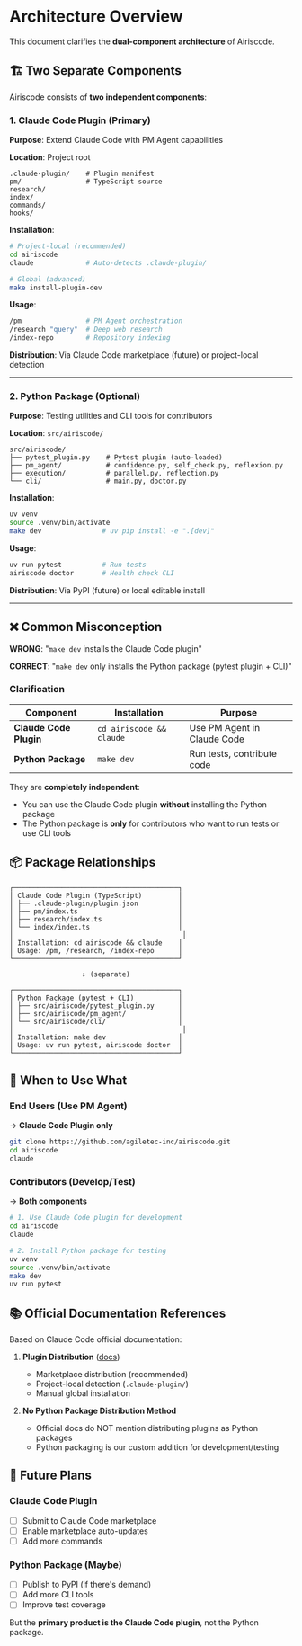 # Architecture Overview

This document clarifies the **dual-component architecture** of Airiscode.

## 🏗️ Two Separate Components

Airiscode consists of **two independent components**:

### 1. Claude Code Plugin (Primary)

**Purpose**: Extend Claude Code with PM Agent capabilities

**Location**: Project root
```
.claude-plugin/    # Plugin manifest
pm/                # TypeScript source
research/
index/
commands/
hooks/
```

**Installation**:
```bash
# Project-local (recommended)
cd airiscode
claude             # Auto-detects .claude-plugin/

# Global (advanced)
make install-plugin-dev
```

**Usage**:
```bash
/pm                # PM Agent orchestration
/research "query"  # Deep web research
/index-repo        # Repository indexing
```

**Distribution**: Via Claude Code marketplace (future) or project-local detection

---

### 2. Python Package (Optional)

**Purpose**: Testing utilities and CLI tools for contributors

**Location**: `src/airiscode/`
```
src/airiscode/
├── pytest_plugin.py    # Pytest plugin (auto-loaded)
├── pm_agent/           # confidence.py, self_check.py, reflexion.py
├── execution/          # parallel.py, reflection.py
└── cli/                # main.py, doctor.py
```

**Installation**:
```bash
uv venv
source .venv/bin/activate
make dev               # uv pip install -e ".[dev]"
```

**Usage**:
```bash
uv run pytest          # Run tests
airiscode doctor       # Health check CLI
```

**Distribution**: Via PyPI (future) or local editable install

---

## ❌ Common Misconception

**WRONG**: "`make dev` installs the Claude Code plugin"

**CORRECT**: "`make dev` only installs the Python package (pytest plugin + CLI)"

### Clarification

| Component | Installation | Purpose |
|-----------|-------------|---------|
| **Claude Code Plugin** | `cd airiscode && claude` | Use PM Agent in Claude Code |
| **Python Package** | `make dev` | Run tests, contribute code |

They are **completely independent**:
- You can use the Claude Code plugin **without** installing the Python package
- The Python package is **only** for contributors who want to run tests or use CLI tools

## 📦 Package Relationships

```
┌─────────────────────────────────────────┐
│ Claude Code Plugin (TypeScript)         │
│ ├── .claude-plugin/plugin.json          │
│ ├── pm/index.ts                         │
│ ├── research/index.ts                   │
│ └── index/index.ts                      │
│                                          │
│ Installation: cd airiscode && claude    │
│ Usage: /pm, /research, /index-repo      │
└─────────────────────────────────────────┘

                  ↕ (separate)

┌─────────────────────────────────────────┐
│ Python Package (pytest + CLI)           │
│ ├── src/airiscode/pytest_plugin.py      │
│ ├── src/airiscode/pm_agent/             │
│ └── src/airiscode/cli/                  │
│                                          │
│ Installation: make dev                  │
│ Usage: uv run pytest, airiscode doctor  │
└─────────────────────────────────────────┘
```

## 🎯 When to Use What

### End Users (Use PM Agent)
→ **Claude Code Plugin only**
```bash
git clone https://github.com/agiletec-inc/airiscode.git
cd airiscode
claude
```

### Contributors (Develop/Test)
→ **Both components**
```bash
# 1. Use Claude Code plugin for development
cd airiscode
claude

# 2. Install Python package for testing
uv venv
source .venv/bin/activate
make dev
uv run pytest
```

## 📚 Official Documentation References

Based on Claude Code official documentation:

1. **Plugin Distribution** ([docs](https://docs.claude.com/ja/docs/claude-code/plugins))
   - Marketplace distribution (recommended)
   - Project-local detection (`.claude-plugin/`)
   - Manual global installation

2. **No Python Package Distribution Method**
   - Official docs do NOT mention distributing plugins as Python packages
   - Python packaging is our custom addition for development/testing

## 🚀 Future Plans

### Claude Code Plugin
- [ ] Submit to Claude Code marketplace
- [ ] Enable marketplace auto-updates
- [ ] Add more commands

### Python Package (Maybe)
- [ ] Publish to PyPI (if there's demand)
- [ ] Add more CLI tools
- [ ] Improve test coverage

But the **primary product is the Claude Code plugin**, not the Python package.
